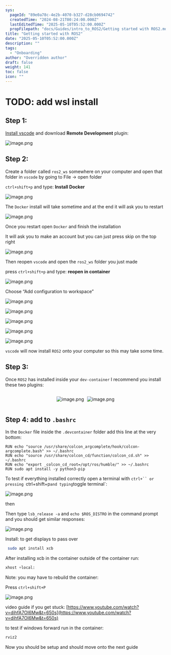 ```yaml
---
sys:
  pageId: "89e0a78c-4e2b-4070-b327-d28cb0694742"
  createdTime: "2024-08-21T00:24:00.000Z"
  lastEditedTime: "2025-05-10T05:52:00.000Z"
  propFilepath: "docs/Guides/intro_to_ROS2/Getting started with ROS2.md"
title: "Getting started with ROS2"
date: "2025-05-10T05:52:00.000Z"
description: ""
tags:
  - "Onboarding"
author: "Overridden author"
draft: false
weight: 141
toc: false
icon: ""
---
```


# TODO: add wsl install

## Step 1:

[Install vscode](https://code.visualstudio.com/download) and download **Remote Development** plugin:

![image.png](https://prod-files-secure.s3.us-west-2.amazonaws.com/d518164a-d88e-44d1-a4ee-3adb3bd8bce0/efb52993-1881-4a40-b95e-6f020334f022/image.png?X-Amz-Algorithm=AWS4-HMAC-SHA256&X-Amz-Content-Sha256=UNSIGNED-PAYLOAD&X-Amz-Credential=ASIAZI2LB466Y3DBKMST%2F20250708%2Fus-west-2%2Fs3%2Faws4_request&X-Amz-Date=20250708T100953Z&X-Amz-Expires=3600&X-Amz-Security-Token=IQoJb3JpZ2luX2VjEIL%2F%2F%2F%2F%2F%2F%2F%2F%2F%2FwEaCXVzLXdlc3QtMiJGMEQCIAWjBAn8xFPWTNPq8XgwL2ec8XlDWN%2BKj6jo9ytTf5tzAiAePSHpJP60lBaftMZ%2BYdkwhQchicwWBGXMvAZZ85XfFyqIBAiL%2F%2F%2F%2F%2F%2F%2F%2F%2F%2F8BEAAaDDYzNzQyMzE4MzgwNSIMidS4B%2Fs0hMgR1wNeKtwDQwzbtLFAqIWNxUA478UfyP9Z43k958hieSVUBUYOCOFKgLjps1EcdiZ4sc9xUFEOBDFeEq1yYs8F0%2BAv0aBybEz0K%2BbdCBg74%2B1n7X6ovj8QpebE8yRiEpUAoLf5CTfss%2BlbbH8GdUgDMVZ8%2FnwJfUzJXZk3FA0RHq6VzvZVSRKhkoJdaSfPF5wnAzOE72UOFTXpXH6U3%2BXWG0v9bt1JKx1Ybiw0vOxEHioblNwiFNH%2BISufmlQVhhISpD4z4OzCPl7gfHxry2vgiGmTvgotlSU9%2Bln%2B%2BgDsXzNNOvT4rv8C8JbLUp0atF3ZzR4KKDbu0%2FTIFBjFL65vq%2FDifnGWAqA9CVi5N1rQga7tyH2fIUp15j%2FrKeSgGBvJFMR8Tl0t2zvf02sL5Cmyq%2B0US8naHJDSJxBDwSGyrN6hwXMaN0zndDsArU5TK2bqZQnD5erzJInR8Z5uWqK7NHfzLo20oJ7Q%2BPRy%2FNLW762epkSOR9AuBVHKLwNplwX%2BS%2FicPMcJtbGnlpXAD5PcikgbKSdEo0fqxSaqiC4scnj%2F7sIcHg9mCkne3SAf3lWuqhNkRUMel%2BL7UuPaUcAg2AKsMGQUqSxI7QOJDtzqgZ2kviVcchp8dEfa%2FBmNN7XWWXow6MezwwY6pgHGTSN6eTiRCPi0Ks1G5qN9lMAx1CuOfuPvFwG8WTrjBpoUeTmtn30oRCxiQmWrQjOZ7J0dtZF%2BHPOCihPXLZ%2FG1tDRWf%2FV%2FN6TsCCvspDvjdlNh5GsU6sYa8A4shyLYIObnxUUNjV%2Bf%2FrR5wE35pDA3zHwMgm3jURIPwFGw%2FCYbRqQNd%2F6PWbrwf2TurfBhyGXrzcecMGJNPuGYlLV8Gp0jWXrX5AZ&X-Amz-Signature=972448de146402c2592206b67bd9f81915db855f847e4de6c062002eb17b5419&X-Amz-SignedHeaders=host&x-amz-checksum-mode=ENABLED&x-id=GetObject)

## Step 2:

Create a folder called `ros2_ws` somewhere on your computer and open that folder in `vscode` by going to File → open folder 

`ctrl+shift+p` and type: **Install Docker**

![image.png](https://prod-files-secure.s3.us-west-2.amazonaws.com/d518164a-d88e-44d1-a4ee-3adb3bd8bce0/2269dc0e-1cd5-47ff-bceb-c04ad9b2eab0/image.png?X-Amz-Algorithm=AWS4-HMAC-SHA256&X-Amz-Content-Sha256=UNSIGNED-PAYLOAD&X-Amz-Credential=ASIAZI2LB466Y3DBKMST%2F20250708%2Fus-west-2%2Fs3%2Faws4_request&X-Amz-Date=20250708T100953Z&X-Amz-Expires=3600&X-Amz-Security-Token=IQoJb3JpZ2luX2VjEIL%2F%2F%2F%2F%2F%2F%2F%2F%2F%2FwEaCXVzLXdlc3QtMiJGMEQCIAWjBAn8xFPWTNPq8XgwL2ec8XlDWN%2BKj6jo9ytTf5tzAiAePSHpJP60lBaftMZ%2BYdkwhQchicwWBGXMvAZZ85XfFyqIBAiL%2F%2F%2F%2F%2F%2F%2F%2F%2F%2F8BEAAaDDYzNzQyMzE4MzgwNSIMidS4B%2Fs0hMgR1wNeKtwDQwzbtLFAqIWNxUA478UfyP9Z43k958hieSVUBUYOCOFKgLjps1EcdiZ4sc9xUFEOBDFeEq1yYs8F0%2BAv0aBybEz0K%2BbdCBg74%2B1n7X6ovj8QpebE8yRiEpUAoLf5CTfss%2BlbbH8GdUgDMVZ8%2FnwJfUzJXZk3FA0RHq6VzvZVSRKhkoJdaSfPF5wnAzOE72UOFTXpXH6U3%2BXWG0v9bt1JKx1Ybiw0vOxEHioblNwiFNH%2BISufmlQVhhISpD4z4OzCPl7gfHxry2vgiGmTvgotlSU9%2Bln%2B%2BgDsXzNNOvT4rv8C8JbLUp0atF3ZzR4KKDbu0%2FTIFBjFL65vq%2FDifnGWAqA9CVi5N1rQga7tyH2fIUp15j%2FrKeSgGBvJFMR8Tl0t2zvf02sL5Cmyq%2B0US8naHJDSJxBDwSGyrN6hwXMaN0zndDsArU5TK2bqZQnD5erzJInR8Z5uWqK7NHfzLo20oJ7Q%2BPRy%2FNLW762epkSOR9AuBVHKLwNplwX%2BS%2FicPMcJtbGnlpXAD5PcikgbKSdEo0fqxSaqiC4scnj%2F7sIcHg9mCkne3SAf3lWuqhNkRUMel%2BL7UuPaUcAg2AKsMGQUqSxI7QOJDtzqgZ2kviVcchp8dEfa%2FBmNN7XWWXow6MezwwY6pgHGTSN6eTiRCPi0Ks1G5qN9lMAx1CuOfuPvFwG8WTrjBpoUeTmtn30oRCxiQmWrQjOZ7J0dtZF%2BHPOCihPXLZ%2FG1tDRWf%2FV%2FN6TsCCvspDvjdlNh5GsU6sYa8A4shyLYIObnxUUNjV%2Bf%2FrR5wE35pDA3zHwMgm3jURIPwFGw%2FCYbRqQNd%2F6PWbrwf2TurfBhyGXrzcecMGJNPuGYlLV8Gp0jWXrX5AZ&X-Amz-Signature=66910f3f5de3caec4f93d60cf5005a93f69d10c4fe606fbad9937b50cb3e88e4&X-Amz-SignedHeaders=host&x-amz-checksum-mode=ENABLED&x-id=GetObject)

The `Docker` install will take sometime and at the end it will ask you to restart

![image.png](https://prod-files-secure.s3.us-west-2.amazonaws.com/d518164a-d88e-44d1-a4ee-3adb3bd8bce0/ed233f78-be33-4b1f-b89c-9c346c0e961e/image.png?X-Amz-Algorithm=AWS4-HMAC-SHA256&X-Amz-Content-Sha256=UNSIGNED-PAYLOAD&X-Amz-Credential=ASIAZI2LB466Y3DBKMST%2F20250708%2Fus-west-2%2Fs3%2Faws4_request&X-Amz-Date=20250708T100953Z&X-Amz-Expires=3600&X-Amz-Security-Token=IQoJb3JpZ2luX2VjEIL%2F%2F%2F%2F%2F%2F%2F%2F%2F%2FwEaCXVzLXdlc3QtMiJGMEQCIAWjBAn8xFPWTNPq8XgwL2ec8XlDWN%2BKj6jo9ytTf5tzAiAePSHpJP60lBaftMZ%2BYdkwhQchicwWBGXMvAZZ85XfFyqIBAiL%2F%2F%2F%2F%2F%2F%2F%2F%2F%2F8BEAAaDDYzNzQyMzE4MzgwNSIMidS4B%2Fs0hMgR1wNeKtwDQwzbtLFAqIWNxUA478UfyP9Z43k958hieSVUBUYOCOFKgLjps1EcdiZ4sc9xUFEOBDFeEq1yYs8F0%2BAv0aBybEz0K%2BbdCBg74%2B1n7X6ovj8QpebE8yRiEpUAoLf5CTfss%2BlbbH8GdUgDMVZ8%2FnwJfUzJXZk3FA0RHq6VzvZVSRKhkoJdaSfPF5wnAzOE72UOFTXpXH6U3%2BXWG0v9bt1JKx1Ybiw0vOxEHioblNwiFNH%2BISufmlQVhhISpD4z4OzCPl7gfHxry2vgiGmTvgotlSU9%2Bln%2B%2BgDsXzNNOvT4rv8C8JbLUp0atF3ZzR4KKDbu0%2FTIFBjFL65vq%2FDifnGWAqA9CVi5N1rQga7tyH2fIUp15j%2FrKeSgGBvJFMR8Tl0t2zvf02sL5Cmyq%2B0US8naHJDSJxBDwSGyrN6hwXMaN0zndDsArU5TK2bqZQnD5erzJInR8Z5uWqK7NHfzLo20oJ7Q%2BPRy%2FNLW762epkSOR9AuBVHKLwNplwX%2BS%2FicPMcJtbGnlpXAD5PcikgbKSdEo0fqxSaqiC4scnj%2F7sIcHg9mCkne3SAf3lWuqhNkRUMel%2BL7UuPaUcAg2AKsMGQUqSxI7QOJDtzqgZ2kviVcchp8dEfa%2FBmNN7XWWXow6MezwwY6pgHGTSN6eTiRCPi0Ks1G5qN9lMAx1CuOfuPvFwG8WTrjBpoUeTmtn30oRCxiQmWrQjOZ7J0dtZF%2BHPOCihPXLZ%2FG1tDRWf%2FV%2FN6TsCCvspDvjdlNh5GsU6sYa8A4shyLYIObnxUUNjV%2Bf%2FrR5wE35pDA3zHwMgm3jURIPwFGw%2FCYbRqQNd%2F6PWbrwf2TurfBhyGXrzcecMGJNPuGYlLV8Gp0jWXrX5AZ&X-Amz-Signature=3c0ca4891469bf81cb14a94cb1af87780e508d4e4f1438cd8bbe4e85113c5b03&X-Amz-SignedHeaders=host&x-amz-checksum-mode=ENABLED&x-id=GetObject)

Once you restart open `Docker` and finish the installation

It will ask you to make an account but you can just press skip on the top right

![image.png](https://prod-files-secure.s3.us-west-2.amazonaws.com/d518164a-d88e-44d1-a4ee-3adb3bd8bce0/21010ad9-1659-4fd9-9f59-9932a09b2a3d/image.png?X-Amz-Algorithm=AWS4-HMAC-SHA256&X-Amz-Content-Sha256=UNSIGNED-PAYLOAD&X-Amz-Credential=ASIAZI2LB466Y3DBKMST%2F20250708%2Fus-west-2%2Fs3%2Faws4_request&X-Amz-Date=20250708T100953Z&X-Amz-Expires=3600&X-Amz-Security-Token=IQoJb3JpZ2luX2VjEIL%2F%2F%2F%2F%2F%2F%2F%2F%2F%2FwEaCXVzLXdlc3QtMiJGMEQCIAWjBAn8xFPWTNPq8XgwL2ec8XlDWN%2BKj6jo9ytTf5tzAiAePSHpJP60lBaftMZ%2BYdkwhQchicwWBGXMvAZZ85XfFyqIBAiL%2F%2F%2F%2F%2F%2F%2F%2F%2F%2F8BEAAaDDYzNzQyMzE4MzgwNSIMidS4B%2Fs0hMgR1wNeKtwDQwzbtLFAqIWNxUA478UfyP9Z43k958hieSVUBUYOCOFKgLjps1EcdiZ4sc9xUFEOBDFeEq1yYs8F0%2BAv0aBybEz0K%2BbdCBg74%2B1n7X6ovj8QpebE8yRiEpUAoLf5CTfss%2BlbbH8GdUgDMVZ8%2FnwJfUzJXZk3FA0RHq6VzvZVSRKhkoJdaSfPF5wnAzOE72UOFTXpXH6U3%2BXWG0v9bt1JKx1Ybiw0vOxEHioblNwiFNH%2BISufmlQVhhISpD4z4OzCPl7gfHxry2vgiGmTvgotlSU9%2Bln%2B%2BgDsXzNNOvT4rv8C8JbLUp0atF3ZzR4KKDbu0%2FTIFBjFL65vq%2FDifnGWAqA9CVi5N1rQga7tyH2fIUp15j%2FrKeSgGBvJFMR8Tl0t2zvf02sL5Cmyq%2B0US8naHJDSJxBDwSGyrN6hwXMaN0zndDsArU5TK2bqZQnD5erzJInR8Z5uWqK7NHfzLo20oJ7Q%2BPRy%2FNLW762epkSOR9AuBVHKLwNplwX%2BS%2FicPMcJtbGnlpXAD5PcikgbKSdEo0fqxSaqiC4scnj%2F7sIcHg9mCkne3SAf3lWuqhNkRUMel%2BL7UuPaUcAg2AKsMGQUqSxI7QOJDtzqgZ2kviVcchp8dEfa%2FBmNN7XWWXow6MezwwY6pgHGTSN6eTiRCPi0Ks1G5qN9lMAx1CuOfuPvFwG8WTrjBpoUeTmtn30oRCxiQmWrQjOZ7J0dtZF%2BHPOCihPXLZ%2FG1tDRWf%2FV%2FN6TsCCvspDvjdlNh5GsU6sYa8A4shyLYIObnxUUNjV%2Bf%2FrR5wE35pDA3zHwMgm3jURIPwFGw%2FCYbRqQNd%2F6PWbrwf2TurfBhyGXrzcecMGJNPuGYlLV8Gp0jWXrX5AZ&X-Amz-Signature=1e7ffce584f9061a71f9a339fef3d178ca42fe8d4f5d2473cfd032a62ebbc1e9&X-Amz-SignedHeaders=host&x-amz-checksum-mode=ENABLED&x-id=GetObject)

Then reopen `vscode` and open the `ros2_ws` folder you just made

press `ctrl+shift+p` and type: **reopen in container**

![image.png](https://prod-files-secure.s3.us-west-2.amazonaws.com/d518164a-d88e-44d1-a4ee-3adb3bd8bce0/4e93b8c2-41ad-488c-8095-c74205196118/image.png?X-Amz-Algorithm=AWS4-HMAC-SHA256&X-Amz-Content-Sha256=UNSIGNED-PAYLOAD&X-Amz-Credential=ASIAZI2LB466Y3DBKMST%2F20250708%2Fus-west-2%2Fs3%2Faws4_request&X-Amz-Date=20250708T100953Z&X-Amz-Expires=3600&X-Amz-Security-Token=IQoJb3JpZ2luX2VjEIL%2F%2F%2F%2F%2F%2F%2F%2F%2F%2FwEaCXVzLXdlc3QtMiJGMEQCIAWjBAn8xFPWTNPq8XgwL2ec8XlDWN%2BKj6jo9ytTf5tzAiAePSHpJP60lBaftMZ%2BYdkwhQchicwWBGXMvAZZ85XfFyqIBAiL%2F%2F%2F%2F%2F%2F%2F%2F%2F%2F8BEAAaDDYzNzQyMzE4MzgwNSIMidS4B%2Fs0hMgR1wNeKtwDQwzbtLFAqIWNxUA478UfyP9Z43k958hieSVUBUYOCOFKgLjps1EcdiZ4sc9xUFEOBDFeEq1yYs8F0%2BAv0aBybEz0K%2BbdCBg74%2B1n7X6ovj8QpebE8yRiEpUAoLf5CTfss%2BlbbH8GdUgDMVZ8%2FnwJfUzJXZk3FA0RHq6VzvZVSRKhkoJdaSfPF5wnAzOE72UOFTXpXH6U3%2BXWG0v9bt1JKx1Ybiw0vOxEHioblNwiFNH%2BISufmlQVhhISpD4z4OzCPl7gfHxry2vgiGmTvgotlSU9%2Bln%2B%2BgDsXzNNOvT4rv8C8JbLUp0atF3ZzR4KKDbu0%2FTIFBjFL65vq%2FDifnGWAqA9CVi5N1rQga7tyH2fIUp15j%2FrKeSgGBvJFMR8Tl0t2zvf02sL5Cmyq%2B0US8naHJDSJxBDwSGyrN6hwXMaN0zndDsArU5TK2bqZQnD5erzJInR8Z5uWqK7NHfzLo20oJ7Q%2BPRy%2FNLW762epkSOR9AuBVHKLwNplwX%2BS%2FicPMcJtbGnlpXAD5PcikgbKSdEo0fqxSaqiC4scnj%2F7sIcHg9mCkne3SAf3lWuqhNkRUMel%2BL7UuPaUcAg2AKsMGQUqSxI7QOJDtzqgZ2kviVcchp8dEfa%2FBmNN7XWWXow6MezwwY6pgHGTSN6eTiRCPi0Ks1G5qN9lMAx1CuOfuPvFwG8WTrjBpoUeTmtn30oRCxiQmWrQjOZ7J0dtZF%2BHPOCihPXLZ%2FG1tDRWf%2FV%2FN6TsCCvspDvjdlNh5GsU6sYa8A4shyLYIObnxUUNjV%2Bf%2FrR5wE35pDA3zHwMgm3jURIPwFGw%2FCYbRqQNd%2F6PWbrwf2TurfBhyGXrzcecMGJNPuGYlLV8Gp0jWXrX5AZ&X-Amz-Signature=815eb89daf6d9f2ddb6e6c4d190598175ec939e48ec73977739caa57972dbdab&X-Amz-SignedHeaders=host&x-amz-checksum-mode=ENABLED&x-id=GetObject)

Choose “Add configuration to workspace”

![image.png](https://prod-files-secure.s3.us-west-2.amazonaws.com/d518164a-d88e-44d1-a4ee-3adb3bd8bce0/9560b282-5060-4989-ba37-97e7b2c22476/image.png?X-Amz-Algorithm=AWS4-HMAC-SHA256&X-Amz-Content-Sha256=UNSIGNED-PAYLOAD&X-Amz-Credential=ASIAZI2LB466Y3DBKMST%2F20250708%2Fus-west-2%2Fs3%2Faws4_request&X-Amz-Date=20250708T100953Z&X-Amz-Expires=3600&X-Amz-Security-Token=IQoJb3JpZ2luX2VjEIL%2F%2F%2F%2F%2F%2F%2F%2F%2F%2FwEaCXVzLXdlc3QtMiJGMEQCIAWjBAn8xFPWTNPq8XgwL2ec8XlDWN%2BKj6jo9ytTf5tzAiAePSHpJP60lBaftMZ%2BYdkwhQchicwWBGXMvAZZ85XfFyqIBAiL%2F%2F%2F%2F%2F%2F%2F%2F%2F%2F8BEAAaDDYzNzQyMzE4MzgwNSIMidS4B%2Fs0hMgR1wNeKtwDQwzbtLFAqIWNxUA478UfyP9Z43k958hieSVUBUYOCOFKgLjps1EcdiZ4sc9xUFEOBDFeEq1yYs8F0%2BAv0aBybEz0K%2BbdCBg74%2B1n7X6ovj8QpebE8yRiEpUAoLf5CTfss%2BlbbH8GdUgDMVZ8%2FnwJfUzJXZk3FA0RHq6VzvZVSRKhkoJdaSfPF5wnAzOE72UOFTXpXH6U3%2BXWG0v9bt1JKx1Ybiw0vOxEHioblNwiFNH%2BISufmlQVhhISpD4z4OzCPl7gfHxry2vgiGmTvgotlSU9%2Bln%2B%2BgDsXzNNOvT4rv8C8JbLUp0atF3ZzR4KKDbu0%2FTIFBjFL65vq%2FDifnGWAqA9CVi5N1rQga7tyH2fIUp15j%2FrKeSgGBvJFMR8Tl0t2zvf02sL5Cmyq%2B0US8naHJDSJxBDwSGyrN6hwXMaN0zndDsArU5TK2bqZQnD5erzJInR8Z5uWqK7NHfzLo20oJ7Q%2BPRy%2FNLW762epkSOR9AuBVHKLwNplwX%2BS%2FicPMcJtbGnlpXAD5PcikgbKSdEo0fqxSaqiC4scnj%2F7sIcHg9mCkne3SAf3lWuqhNkRUMel%2BL7UuPaUcAg2AKsMGQUqSxI7QOJDtzqgZ2kviVcchp8dEfa%2FBmNN7XWWXow6MezwwY6pgHGTSN6eTiRCPi0Ks1G5qN9lMAx1CuOfuPvFwG8WTrjBpoUeTmtn30oRCxiQmWrQjOZ7J0dtZF%2BHPOCihPXLZ%2FG1tDRWf%2FV%2FN6TsCCvspDvjdlNh5GsU6sYa8A4shyLYIObnxUUNjV%2Bf%2FrR5wE35pDA3zHwMgm3jURIPwFGw%2FCYbRqQNd%2F6PWbrwf2TurfBhyGXrzcecMGJNPuGYlLV8Gp0jWXrX5AZ&X-Amz-Signature=1a34758777f2132c74c9a57ab88212524bffc387b13801fa92f6a52debccb054&X-Amz-SignedHeaders=host&x-amz-checksum-mode=ENABLED&x-id=GetObject)

![image.png](https://prod-files-secure.s3.us-west-2.amazonaws.com/d518164a-d88e-44d1-a4ee-3adb3bd8bce0/2ee63f81-886b-48e8-a553-dc6e5eac99e4/image.png?X-Amz-Algorithm=AWS4-HMAC-SHA256&X-Amz-Content-Sha256=UNSIGNED-PAYLOAD&X-Amz-Credential=ASIAZI2LB466Y3DBKMST%2F20250708%2Fus-west-2%2Fs3%2Faws4_request&X-Amz-Date=20250708T100953Z&X-Amz-Expires=3600&X-Amz-Security-Token=IQoJb3JpZ2luX2VjEIL%2F%2F%2F%2F%2F%2F%2F%2F%2F%2FwEaCXVzLXdlc3QtMiJGMEQCIAWjBAn8xFPWTNPq8XgwL2ec8XlDWN%2BKj6jo9ytTf5tzAiAePSHpJP60lBaftMZ%2BYdkwhQchicwWBGXMvAZZ85XfFyqIBAiL%2F%2F%2F%2F%2F%2F%2F%2F%2F%2F8BEAAaDDYzNzQyMzE4MzgwNSIMidS4B%2Fs0hMgR1wNeKtwDQwzbtLFAqIWNxUA478UfyP9Z43k958hieSVUBUYOCOFKgLjps1EcdiZ4sc9xUFEOBDFeEq1yYs8F0%2BAv0aBybEz0K%2BbdCBg74%2B1n7X6ovj8QpebE8yRiEpUAoLf5CTfss%2BlbbH8GdUgDMVZ8%2FnwJfUzJXZk3FA0RHq6VzvZVSRKhkoJdaSfPF5wnAzOE72UOFTXpXH6U3%2BXWG0v9bt1JKx1Ybiw0vOxEHioblNwiFNH%2BISufmlQVhhISpD4z4OzCPl7gfHxry2vgiGmTvgotlSU9%2Bln%2B%2BgDsXzNNOvT4rv8C8JbLUp0atF3ZzR4KKDbu0%2FTIFBjFL65vq%2FDifnGWAqA9CVi5N1rQga7tyH2fIUp15j%2FrKeSgGBvJFMR8Tl0t2zvf02sL5Cmyq%2B0US8naHJDSJxBDwSGyrN6hwXMaN0zndDsArU5TK2bqZQnD5erzJInR8Z5uWqK7NHfzLo20oJ7Q%2BPRy%2FNLW762epkSOR9AuBVHKLwNplwX%2BS%2FicPMcJtbGnlpXAD5PcikgbKSdEo0fqxSaqiC4scnj%2F7sIcHg9mCkne3SAf3lWuqhNkRUMel%2BL7UuPaUcAg2AKsMGQUqSxI7QOJDtzqgZ2kviVcchp8dEfa%2FBmNN7XWWXow6MezwwY6pgHGTSN6eTiRCPi0Ks1G5qN9lMAx1CuOfuPvFwG8WTrjBpoUeTmtn30oRCxiQmWrQjOZ7J0dtZF%2BHPOCihPXLZ%2FG1tDRWf%2FV%2FN6TsCCvspDvjdlNh5GsU6sYa8A4shyLYIObnxUUNjV%2Bf%2FrR5wE35pDA3zHwMgm3jURIPwFGw%2FCYbRqQNd%2F6PWbrwf2TurfBhyGXrzcecMGJNPuGYlLV8Gp0jWXrX5AZ&X-Amz-Signature=72fda2886b6d1da770f50861eb85c78e0bbb17ea12792e4fb8c561866cb2ba53&X-Amz-SignedHeaders=host&x-amz-checksum-mode=ENABLED&x-id=GetObject)

![image.png](https://prod-files-secure.s3.us-west-2.amazonaws.com/d518164a-d88e-44d1-a4ee-3adb3bd8bce0/ae1580b2-b048-407e-aed9-b584224a7a04/image.png?X-Amz-Algorithm=AWS4-HMAC-SHA256&X-Amz-Content-Sha256=UNSIGNED-PAYLOAD&X-Amz-Credential=ASIAZI2LB466Y3DBKMST%2F20250708%2Fus-west-2%2Fs3%2Faws4_request&X-Amz-Date=20250708T100953Z&X-Amz-Expires=3600&X-Amz-Security-Token=IQoJb3JpZ2luX2VjEIL%2F%2F%2F%2F%2F%2F%2F%2F%2F%2FwEaCXVzLXdlc3QtMiJGMEQCIAWjBAn8xFPWTNPq8XgwL2ec8XlDWN%2BKj6jo9ytTf5tzAiAePSHpJP60lBaftMZ%2BYdkwhQchicwWBGXMvAZZ85XfFyqIBAiL%2F%2F%2F%2F%2F%2F%2F%2F%2F%2F8BEAAaDDYzNzQyMzE4MzgwNSIMidS4B%2Fs0hMgR1wNeKtwDQwzbtLFAqIWNxUA478UfyP9Z43k958hieSVUBUYOCOFKgLjps1EcdiZ4sc9xUFEOBDFeEq1yYs8F0%2BAv0aBybEz0K%2BbdCBg74%2B1n7X6ovj8QpebE8yRiEpUAoLf5CTfss%2BlbbH8GdUgDMVZ8%2FnwJfUzJXZk3FA0RHq6VzvZVSRKhkoJdaSfPF5wnAzOE72UOFTXpXH6U3%2BXWG0v9bt1JKx1Ybiw0vOxEHioblNwiFNH%2BISufmlQVhhISpD4z4OzCPl7gfHxry2vgiGmTvgotlSU9%2Bln%2B%2BgDsXzNNOvT4rv8C8JbLUp0atF3ZzR4KKDbu0%2FTIFBjFL65vq%2FDifnGWAqA9CVi5N1rQga7tyH2fIUp15j%2FrKeSgGBvJFMR8Tl0t2zvf02sL5Cmyq%2B0US8naHJDSJxBDwSGyrN6hwXMaN0zndDsArU5TK2bqZQnD5erzJInR8Z5uWqK7NHfzLo20oJ7Q%2BPRy%2FNLW762epkSOR9AuBVHKLwNplwX%2BS%2FicPMcJtbGnlpXAD5PcikgbKSdEo0fqxSaqiC4scnj%2F7sIcHg9mCkne3SAf3lWuqhNkRUMel%2BL7UuPaUcAg2AKsMGQUqSxI7QOJDtzqgZ2kviVcchp8dEfa%2FBmNN7XWWXow6MezwwY6pgHGTSN6eTiRCPi0Ks1G5qN9lMAx1CuOfuPvFwG8WTrjBpoUeTmtn30oRCxiQmWrQjOZ7J0dtZF%2BHPOCihPXLZ%2FG1tDRWf%2FV%2FN6TsCCvspDvjdlNh5GsU6sYa8A4shyLYIObnxUUNjV%2Bf%2FrR5wE35pDA3zHwMgm3jURIPwFGw%2FCYbRqQNd%2F6PWbrwf2TurfBhyGXrzcecMGJNPuGYlLV8Gp0jWXrX5AZ&X-Amz-Signature=f597ea83e53f0933bdc7e9306edbddbab7266442db700f61a2e6a842ee6facc4&X-Amz-SignedHeaders=host&x-amz-checksum-mode=ENABLED&x-id=GetObject)

![image.png](https://prod-files-secure.s3.us-west-2.amazonaws.com/d518164a-d88e-44d1-a4ee-3adb3bd8bce0/53255b28-f75e-430f-b9e3-c0ac8577e42b/image.png?X-Amz-Algorithm=AWS4-HMAC-SHA256&X-Amz-Content-Sha256=UNSIGNED-PAYLOAD&X-Amz-Credential=ASIAZI2LB466Y3DBKMST%2F20250708%2Fus-west-2%2Fs3%2Faws4_request&X-Amz-Date=20250708T100953Z&X-Amz-Expires=3600&X-Amz-Security-Token=IQoJb3JpZ2luX2VjEIL%2F%2F%2F%2F%2F%2F%2F%2F%2F%2FwEaCXVzLXdlc3QtMiJGMEQCIAWjBAn8xFPWTNPq8XgwL2ec8XlDWN%2BKj6jo9ytTf5tzAiAePSHpJP60lBaftMZ%2BYdkwhQchicwWBGXMvAZZ85XfFyqIBAiL%2F%2F%2F%2F%2F%2F%2F%2F%2F%2F8BEAAaDDYzNzQyMzE4MzgwNSIMidS4B%2Fs0hMgR1wNeKtwDQwzbtLFAqIWNxUA478UfyP9Z43k958hieSVUBUYOCOFKgLjps1EcdiZ4sc9xUFEOBDFeEq1yYs8F0%2BAv0aBybEz0K%2BbdCBg74%2B1n7X6ovj8QpebE8yRiEpUAoLf5CTfss%2BlbbH8GdUgDMVZ8%2FnwJfUzJXZk3FA0RHq6VzvZVSRKhkoJdaSfPF5wnAzOE72UOFTXpXH6U3%2BXWG0v9bt1JKx1Ybiw0vOxEHioblNwiFNH%2BISufmlQVhhISpD4z4OzCPl7gfHxry2vgiGmTvgotlSU9%2Bln%2B%2BgDsXzNNOvT4rv8C8JbLUp0atF3ZzR4KKDbu0%2FTIFBjFL65vq%2FDifnGWAqA9CVi5N1rQga7tyH2fIUp15j%2FrKeSgGBvJFMR8Tl0t2zvf02sL5Cmyq%2B0US8naHJDSJxBDwSGyrN6hwXMaN0zndDsArU5TK2bqZQnD5erzJInR8Z5uWqK7NHfzLo20oJ7Q%2BPRy%2FNLW762epkSOR9AuBVHKLwNplwX%2BS%2FicPMcJtbGnlpXAD5PcikgbKSdEo0fqxSaqiC4scnj%2F7sIcHg9mCkne3SAf3lWuqhNkRUMel%2BL7UuPaUcAg2AKsMGQUqSxI7QOJDtzqgZ2kviVcchp8dEfa%2FBmNN7XWWXow6MezwwY6pgHGTSN6eTiRCPi0Ks1G5qN9lMAx1CuOfuPvFwG8WTrjBpoUeTmtn30oRCxiQmWrQjOZ7J0dtZF%2BHPOCihPXLZ%2FG1tDRWf%2FV%2FN6TsCCvspDvjdlNh5GsU6sYa8A4shyLYIObnxUUNjV%2Bf%2FrR5wE35pDA3zHwMgm3jURIPwFGw%2FCYbRqQNd%2F6PWbrwf2TurfBhyGXrzcecMGJNPuGYlLV8Gp0jWXrX5AZ&X-Amz-Signature=4088c4af34043f287f94cb881af4039ed52767baf925755aef8f1e95e3e2ccfb&X-Amz-SignedHeaders=host&x-amz-checksum-mode=ENABLED&x-id=GetObject)

![image.png](https://prod-files-secure.s3.us-west-2.amazonaws.com/d518164a-d88e-44d1-a4ee-3adb3bd8bce0/7c562767-5af9-4ffb-97d1-327bcdf4ee00/image.png?X-Amz-Algorithm=AWS4-HMAC-SHA256&X-Amz-Content-Sha256=UNSIGNED-PAYLOAD&X-Amz-Credential=ASIAZI2LB466Y3DBKMST%2F20250708%2Fus-west-2%2Fs3%2Faws4_request&X-Amz-Date=20250708T100953Z&X-Amz-Expires=3600&X-Amz-Security-Token=IQoJb3JpZ2luX2VjEIL%2F%2F%2F%2F%2F%2F%2F%2F%2F%2FwEaCXVzLXdlc3QtMiJGMEQCIAWjBAn8xFPWTNPq8XgwL2ec8XlDWN%2BKj6jo9ytTf5tzAiAePSHpJP60lBaftMZ%2BYdkwhQchicwWBGXMvAZZ85XfFyqIBAiL%2F%2F%2F%2F%2F%2F%2F%2F%2F%2F8BEAAaDDYzNzQyMzE4MzgwNSIMidS4B%2Fs0hMgR1wNeKtwDQwzbtLFAqIWNxUA478UfyP9Z43k958hieSVUBUYOCOFKgLjps1EcdiZ4sc9xUFEOBDFeEq1yYs8F0%2BAv0aBybEz0K%2BbdCBg74%2B1n7X6ovj8QpebE8yRiEpUAoLf5CTfss%2BlbbH8GdUgDMVZ8%2FnwJfUzJXZk3FA0RHq6VzvZVSRKhkoJdaSfPF5wnAzOE72UOFTXpXH6U3%2BXWG0v9bt1JKx1Ybiw0vOxEHioblNwiFNH%2BISufmlQVhhISpD4z4OzCPl7gfHxry2vgiGmTvgotlSU9%2Bln%2B%2BgDsXzNNOvT4rv8C8JbLUp0atF3ZzR4KKDbu0%2FTIFBjFL65vq%2FDifnGWAqA9CVi5N1rQga7tyH2fIUp15j%2FrKeSgGBvJFMR8Tl0t2zvf02sL5Cmyq%2B0US8naHJDSJxBDwSGyrN6hwXMaN0zndDsArU5TK2bqZQnD5erzJInR8Z5uWqK7NHfzLo20oJ7Q%2BPRy%2FNLW762epkSOR9AuBVHKLwNplwX%2BS%2FicPMcJtbGnlpXAD5PcikgbKSdEo0fqxSaqiC4scnj%2F7sIcHg9mCkne3SAf3lWuqhNkRUMel%2BL7UuPaUcAg2AKsMGQUqSxI7QOJDtzqgZ2kviVcchp8dEfa%2FBmNN7XWWXow6MezwwY6pgHGTSN6eTiRCPi0Ks1G5qN9lMAx1CuOfuPvFwG8WTrjBpoUeTmtn30oRCxiQmWrQjOZ7J0dtZF%2BHPOCihPXLZ%2FG1tDRWf%2FV%2FN6TsCCvspDvjdlNh5GsU6sYa8A4shyLYIObnxUUNjV%2Bf%2FrR5wE35pDA3zHwMgm3jURIPwFGw%2FCYbRqQNd%2F6PWbrwf2TurfBhyGXrzcecMGJNPuGYlLV8Gp0jWXrX5AZ&X-Amz-Signature=262b021babe2f284c5a4b46c7f6dc45e9842ae7f75a0c1f7a9da0a85de8a8b02&X-Amz-SignedHeaders=host&x-amz-checksum-mode=ENABLED&x-id=GetObject)

`vscode` will now install `ROS2` onto your computer so this may take some time.

## Step 3:

Once `ROS2` has installed inside your `dev-container` I recommend you install these two plugins:

<div style="display: flex;flex-direction: row; column-gap:10px; max-width: 630px;justify-content: center;">
<div>

![image.png](https://prod-files-secure.s3.us-west-2.amazonaws.com/d518164a-d88e-44d1-a4ee-3adb3bd8bce0/3fc3d550-5a54-4ba1-ba6b-faa01cdb7369/image.png?X-Amz-Algorithm=AWS4-HMAC-SHA256&X-Amz-Content-Sha256=UNSIGNED-PAYLOAD&X-Amz-Credential=ASIAZI2LB466QU7BJPNZ%2F20250708%2Fus-west-2%2Fs3%2Faws4_request&X-Amz-Date=20250708T100956Z&X-Amz-Expires=3600&X-Amz-Security-Token=IQoJb3JpZ2luX2VjEIL%2F%2F%2F%2F%2F%2F%2F%2F%2F%2FwEaCXVzLXdlc3QtMiJIMEYCIQDi9C1576DlkYJl4McDtSwvxpPiZty2Ykbd2u6GTHaMjAIhAI1pjiCVOegLrlfVV%2BXsB17B5KdyHSZzwZDOfS1nPH6zKogECIv%2F%2F%2F%2F%2F%2F%2F%2F%2F%2FwEQABoMNjM3NDIzMTgzODA1IgyE4JMPg7YFpc6iocQq3AMda904tidVfabxvVFzdSKo3GIRXCmxi0zfeHxxqJ5hzG9FxfOyvg82BrMAWXp07X6kJMHwSXNksA%2FetGB5HSmKLJgF0gGa4x508E2hCXWgMcjqH2zN7SSKVUZGvr%2F2M2wCWhmOJCMcp28PCPsqLmuSFd2Fwbsq1GpDliU9isMKhB18Cii15anxs6f%2F0HxXy9c0k%2FdpR6qMDPFfKHXl5qe9nMRzykGzqXgFlrhY4O3UIEOvs7ym%2FsR5vEGiHZTwujTp%2Fv21Ysu23bYTylIOBr6LQGBm0cvDYS5N0tFoF29ic9eunoW3VjmFyYg0TaMF4XPeRp4Ebjlqf18Ydf0ZbZInnGpYnXxgmQMxIuJgXRxPB%2BeK%2B32RfxDlwgL8bijYWneIdVSYr4tSBGiuSpRkeBT4XiHvV9gScd8Q66iBvbyeo%2F0buXPk4DgDqVwQa%2FGsRATSPQMc%2BVO7N3GQRiFY3cSoGmDCj5JWYe%2F4iQLnoN%2F%2FmGXh9W%2FVFPtqUnNIhfjMyxoeUpLqpE6CAVipveD1IA8L%2BtvmpCadpAUbCBNUNEFqqQrn0F6kAorsy4h%2FW8CtVSjbiQQQVMu1YnHvaT7GbdOH02HqeyGECkcanJW9GMxug8N5lW%2BrZtSs4Q1yZTCIyLPDBjqkAWH36GXxLfT3LhMRmfotnUW%2FF2VgMLhr0mU54YYBqwOR7mx6prDMn88LO02HApEtv3dWcdhTZh7iaabby1k1q%2BAKjW%2BjWgV%2BjJ%2BA%2B3SArmbOY%2FbIHemZRhtsUjdYJ1sJG7lqs0A1r4GUd%2FPg8XmFz0gxPBogf28A6xK9XSGTEscw5jJ8QEyYa4%2FECEIRoV5aajtAwJqJtrfKl2UVC0xqcvRkmPM2&X-Amz-Signature=038105bbac6ae9fd749d9100219aec499c3624a8f6561601b4d0ae7a487c6b86&X-Amz-SignedHeaders=host&x-amz-checksum-mode=ENABLED&x-id=GetObject)

</div>
<div>

![image.png](https://prod-files-secure.s3.us-west-2.amazonaws.com/d518164a-d88e-44d1-a4ee-3adb3bd8bce0/d994cc66-13c2-4093-a5a3-f84cf4601a82/image.png?X-Amz-Algorithm=AWS4-HMAC-SHA256&X-Amz-Content-Sha256=UNSIGNED-PAYLOAD&X-Amz-Credential=ASIAZI2LB4663JY5KEJ2%2F20250708%2Fus-west-2%2Fs3%2Faws4_request&X-Amz-Date=20250708T100957Z&X-Amz-Expires=3600&X-Amz-Security-Token=IQoJb3JpZ2luX2VjEIL%2F%2F%2F%2F%2F%2F%2F%2F%2F%2FwEaCXVzLXdlc3QtMiJGMEQCIAs48dS8WYtEz1hMV48z0N9S99Bt1ZOyQX2wL28wa0EqAiAxgnMpGpb2ZNnkDzuDRW825Frz0uhKJCmtR5m1BGlwVSqIBAiL%2F%2F%2F%2F%2F%2F%2F%2F%2F%2F8BEAAaDDYzNzQyMzE4MzgwNSIMu8BMuGrl6JzshncLKtwDKJ%2FJZPQ6GSvbEDye20Zo50DYNcjLleLrjEXSmEA8zaH%2BnxaUcb7wcBBghlRMBiA77IMRE3KQIYdzgSNQ9ayqst7444J0X2HJPemBvih7EI3mwX7%2BHmtyAKOa1cosIgTYnVM%2BNNJKNDReOkwb6s%2FCw39Mnp2argq%2BTRxxbB8y2GEx5QrJqQs%2B2GWjKhG9iS0C8miyZhq3yeezp5u4ww%2BTAGb9SCJ6kV%2Bl1RR%2FGMK7YmehIFc11VHwgKWrSr3K6z6WZX95E3Z%2BJ9oDd8CR6NiiquDt7bMukyrkk7Udojqs1FmaSFNQng99FRnej0e4kkPLjjOyDvNSdiPISPGCKMw4b8xszcL2PhLxVMFgICqQL2scpunEJF4iZ6QBq6qeQvbSfa0W0eQ%2Br14yMtzzrTsZU85rFmRUcpJMsirpBZB4O3swJMyGpj4dH4cAFOvwxNNoepawotHG%2BzWZR9wC%2BZmwHQtLLFGNVdY9%2Bwgt6y5XUUHNBSyWquPE54EuTcH2j3Vx%2BYNYXl2A2qaTUt%2BnVqTLAMH4VmqSuAsGIllkSShkey9JtewLIcPoakfqj3%2F%2BGpt%2FHuHzipOlcLWvR4Pzu5o55EE2iNzkW3f9ofyXk%2Fs5RLhSosy8V4sCzYBOnfMwucizwwY6pgEuZdVKmp%2F2RHJaVHcNrhH2ZaLUjdzZlznU%2F4CXgrBrsDzIlMZukR7ufnVmUBhWb8ewOgzmAmriPFFn7OcMC8wneMev3T%2FRKMWheRufPqFO9OtAIfKeZuk%2F7cMYxay4xV3sflqPl8SXaEJyiS6ltnXrBQCvEm%2FRamp7oPfUcxaDMKXnbiD7agVg%2Bd3XYmPeygWsCvwE0unALxqgGvy82HnD8yG3GxUp&X-Amz-Signature=4f89e97a2914421955c991d38f9364958fbbdd3360dd67cb74fad29b1190b632&X-Amz-SignedHeaders=host&x-amz-checksum-mode=ENABLED&x-id=GetObject)

</div>
</div>

## Step 4: add to `.bashrc`

In the `Docker` file inside the `.devcontainer` folder add this line at the very bottom: 

```docker
RUN echo "source /usr/share/colcon_argcomplete/hook/colcon-argcomplete.bash" >> ~/.bashrc
RUN echo "source /usr/share/colcon_cd/function/colcon_cd.sh" >> ~/.bashrc
RUN echo "export _colcon_cd_root=/opt/ros/humble/" >> ~/.bashrc
RUN sudo apt install -y python3-pip 
```

To test if everything installed correctly open a terminal with `ctrl+`` or pressing `ctrl+shift+p` and typing `toggle terminal`:

![image.png](https://prod-files-secure.s3.us-west-2.amazonaws.com/d518164a-d88e-44d1-a4ee-3adb3bd8bce0/6a4943d8-b04e-4c02-9a58-775f3384d1a5/image.png?X-Amz-Algorithm=AWS4-HMAC-SHA256&X-Amz-Content-Sha256=UNSIGNED-PAYLOAD&X-Amz-Credential=ASIAZI2LB466Y3DBKMST%2F20250708%2Fus-west-2%2Fs3%2Faws4_request&X-Amz-Date=20250708T100953Z&X-Amz-Expires=3600&X-Amz-Security-Token=IQoJb3JpZ2luX2VjEIL%2F%2F%2F%2F%2F%2F%2F%2F%2F%2FwEaCXVzLXdlc3QtMiJGMEQCIAWjBAn8xFPWTNPq8XgwL2ec8XlDWN%2BKj6jo9ytTf5tzAiAePSHpJP60lBaftMZ%2BYdkwhQchicwWBGXMvAZZ85XfFyqIBAiL%2F%2F%2F%2F%2F%2F%2F%2F%2F%2F8BEAAaDDYzNzQyMzE4MzgwNSIMidS4B%2Fs0hMgR1wNeKtwDQwzbtLFAqIWNxUA478UfyP9Z43k958hieSVUBUYOCOFKgLjps1EcdiZ4sc9xUFEOBDFeEq1yYs8F0%2BAv0aBybEz0K%2BbdCBg74%2B1n7X6ovj8QpebE8yRiEpUAoLf5CTfss%2BlbbH8GdUgDMVZ8%2FnwJfUzJXZk3FA0RHq6VzvZVSRKhkoJdaSfPF5wnAzOE72UOFTXpXH6U3%2BXWG0v9bt1JKx1Ybiw0vOxEHioblNwiFNH%2BISufmlQVhhISpD4z4OzCPl7gfHxry2vgiGmTvgotlSU9%2Bln%2B%2BgDsXzNNOvT4rv8C8JbLUp0atF3ZzR4KKDbu0%2FTIFBjFL65vq%2FDifnGWAqA9CVi5N1rQga7tyH2fIUp15j%2FrKeSgGBvJFMR8Tl0t2zvf02sL5Cmyq%2B0US8naHJDSJxBDwSGyrN6hwXMaN0zndDsArU5TK2bqZQnD5erzJInR8Z5uWqK7NHfzLo20oJ7Q%2BPRy%2FNLW762epkSOR9AuBVHKLwNplwX%2BS%2FicPMcJtbGnlpXAD5PcikgbKSdEo0fqxSaqiC4scnj%2F7sIcHg9mCkne3SAf3lWuqhNkRUMel%2BL7UuPaUcAg2AKsMGQUqSxI7QOJDtzqgZ2kviVcchp8dEfa%2FBmNN7XWWXow6MezwwY6pgHGTSN6eTiRCPi0Ks1G5qN9lMAx1CuOfuPvFwG8WTrjBpoUeTmtn30oRCxiQmWrQjOZ7J0dtZF%2BHPOCihPXLZ%2FG1tDRWf%2FV%2FN6TsCCvspDvjdlNh5GsU6sYa8A4shyLYIObnxUUNjV%2Bf%2FrR5wE35pDA3zHwMgm3jURIPwFGw%2FCYbRqQNd%2F6PWbrwf2TurfBhyGXrzcecMGJNPuGYlLV8Gp0jWXrX5AZ&X-Amz-Signature=40228ccbc9950c93673b77bd5e898deaef2f581c3ab170aa1eb94d2d8a04515d&X-Amz-SignedHeaders=host&x-amz-checksum-mode=ENABLED&x-id=GetObject)

then 

Then type `lsb_release -a` and `echo $ROS_DISTRO` in the command prompt and you should get similar responses:

![image.png](https://prod-files-secure.s3.us-west-2.amazonaws.com/d518164a-d88e-44d1-a4ee-3adb3bd8bce0/3e635dec-a805-4e85-8b9e-d000e5b71a4e/image.png?X-Amz-Algorithm=AWS4-HMAC-SHA256&X-Amz-Content-Sha256=UNSIGNED-PAYLOAD&X-Amz-Credential=ASIAZI2LB466Y3DBKMST%2F20250708%2Fus-west-2%2Fs3%2Faws4_request&X-Amz-Date=20250708T100953Z&X-Amz-Expires=3600&X-Amz-Security-Token=IQoJb3JpZ2luX2VjEIL%2F%2F%2F%2F%2F%2F%2F%2F%2F%2FwEaCXVzLXdlc3QtMiJGMEQCIAWjBAn8xFPWTNPq8XgwL2ec8XlDWN%2BKj6jo9ytTf5tzAiAePSHpJP60lBaftMZ%2BYdkwhQchicwWBGXMvAZZ85XfFyqIBAiL%2F%2F%2F%2F%2F%2F%2F%2F%2F%2F8BEAAaDDYzNzQyMzE4MzgwNSIMidS4B%2Fs0hMgR1wNeKtwDQwzbtLFAqIWNxUA478UfyP9Z43k958hieSVUBUYOCOFKgLjps1EcdiZ4sc9xUFEOBDFeEq1yYs8F0%2BAv0aBybEz0K%2BbdCBg74%2B1n7X6ovj8QpebE8yRiEpUAoLf5CTfss%2BlbbH8GdUgDMVZ8%2FnwJfUzJXZk3FA0RHq6VzvZVSRKhkoJdaSfPF5wnAzOE72UOFTXpXH6U3%2BXWG0v9bt1JKx1Ybiw0vOxEHioblNwiFNH%2BISufmlQVhhISpD4z4OzCPl7gfHxry2vgiGmTvgotlSU9%2Bln%2B%2BgDsXzNNOvT4rv8C8JbLUp0atF3ZzR4KKDbu0%2FTIFBjFL65vq%2FDifnGWAqA9CVi5N1rQga7tyH2fIUp15j%2FrKeSgGBvJFMR8Tl0t2zvf02sL5Cmyq%2B0US8naHJDSJxBDwSGyrN6hwXMaN0zndDsArU5TK2bqZQnD5erzJInR8Z5uWqK7NHfzLo20oJ7Q%2BPRy%2FNLW762epkSOR9AuBVHKLwNplwX%2BS%2FicPMcJtbGnlpXAD5PcikgbKSdEo0fqxSaqiC4scnj%2F7sIcHg9mCkne3SAf3lWuqhNkRUMel%2BL7UuPaUcAg2AKsMGQUqSxI7QOJDtzqgZ2kviVcchp8dEfa%2FBmNN7XWWXow6MezwwY6pgHGTSN6eTiRCPi0Ks1G5qN9lMAx1CuOfuPvFwG8WTrjBpoUeTmtn30oRCxiQmWrQjOZ7J0dtZF%2BHPOCihPXLZ%2FG1tDRWf%2FV%2FN6TsCCvspDvjdlNh5GsU6sYa8A4shyLYIObnxUUNjV%2Bf%2FrR5wE35pDA3zHwMgm3jURIPwFGw%2FCYbRqQNd%2F6PWbrwf2TurfBhyGXrzcecMGJNPuGYlLV8Gp0jWXrX5AZ&X-Amz-Signature=121f559152d31e9d3cbd809b753dce2f6c9c2d9a88a4b594f7d4113d4bd7509a&X-Amz-SignedHeaders=host&x-amz-checksum-mode=ENABLED&x-id=GetObject)

Install:  to get displays to pass over

```bash
 sudo apt install xcb
```

After installing xcb in the container outside of the container run:

```python
xhost +local:
```

Note: you may have to rebuild the container:

Press `ctrl+shift+P`

![image.png](https://prod-files-secure.s3.us-west-2.amazonaws.com/d518164a-d88e-44d1-a4ee-3adb3bd8bce0/6c2be660-2618-4c38-9c26-53554f7a0b7b/image.png?X-Amz-Algorithm=AWS4-HMAC-SHA256&X-Amz-Content-Sha256=UNSIGNED-PAYLOAD&X-Amz-Credential=ASIAZI2LB466Y3DBKMST%2F20250708%2Fus-west-2%2Fs3%2Faws4_request&X-Amz-Date=20250708T100953Z&X-Amz-Expires=3600&X-Amz-Security-Token=IQoJb3JpZ2luX2VjEIL%2F%2F%2F%2F%2F%2F%2F%2F%2F%2FwEaCXVzLXdlc3QtMiJGMEQCIAWjBAn8xFPWTNPq8XgwL2ec8XlDWN%2BKj6jo9ytTf5tzAiAePSHpJP60lBaftMZ%2BYdkwhQchicwWBGXMvAZZ85XfFyqIBAiL%2F%2F%2F%2F%2F%2F%2F%2F%2F%2F8BEAAaDDYzNzQyMzE4MzgwNSIMidS4B%2Fs0hMgR1wNeKtwDQwzbtLFAqIWNxUA478UfyP9Z43k958hieSVUBUYOCOFKgLjps1EcdiZ4sc9xUFEOBDFeEq1yYs8F0%2BAv0aBybEz0K%2BbdCBg74%2B1n7X6ovj8QpebE8yRiEpUAoLf5CTfss%2BlbbH8GdUgDMVZ8%2FnwJfUzJXZk3FA0RHq6VzvZVSRKhkoJdaSfPF5wnAzOE72UOFTXpXH6U3%2BXWG0v9bt1JKx1Ybiw0vOxEHioblNwiFNH%2BISufmlQVhhISpD4z4OzCPl7gfHxry2vgiGmTvgotlSU9%2Bln%2B%2BgDsXzNNOvT4rv8C8JbLUp0atF3ZzR4KKDbu0%2FTIFBjFL65vq%2FDifnGWAqA9CVi5N1rQga7tyH2fIUp15j%2FrKeSgGBvJFMR8Tl0t2zvf02sL5Cmyq%2B0US8naHJDSJxBDwSGyrN6hwXMaN0zndDsArU5TK2bqZQnD5erzJInR8Z5uWqK7NHfzLo20oJ7Q%2BPRy%2FNLW762epkSOR9AuBVHKLwNplwX%2BS%2FicPMcJtbGnlpXAD5PcikgbKSdEo0fqxSaqiC4scnj%2F7sIcHg9mCkne3SAf3lWuqhNkRUMel%2BL7UuPaUcAg2AKsMGQUqSxI7QOJDtzqgZ2kviVcchp8dEfa%2FBmNN7XWWXow6MezwwY6pgHGTSN6eTiRCPi0Ks1G5qN9lMAx1CuOfuPvFwG8WTrjBpoUeTmtn30oRCxiQmWrQjOZ7J0dtZF%2BHPOCihPXLZ%2FG1tDRWf%2FV%2FN6TsCCvspDvjdlNh5GsU6sYa8A4shyLYIObnxUUNjV%2Bf%2FrR5wE35pDA3zHwMgm3jURIPwFGw%2FCYbRqQNd%2F6PWbrwf2TurfBhyGXrzcecMGJNPuGYlLV8Gp0jWXrX5AZ&X-Amz-Signature=a9330654df98a53717921a37403e1b25581b841968f14c50a821a73aaa3b7580&X-Amz-SignedHeaders=host&x-amz-checksum-mode=ENABLED&x-id=GetObject)

video guide if you get stuck: [https://www.youtube.com/watch?v=dihfA7Ol6Mw&t=650s](https://www.youtube.com/watch?v=dihfA7Ol6Mw&t=650s)

to test if windows forward run in the container:

```bash
rviz2
```

Now you should be setup and should move onto the next guide 
